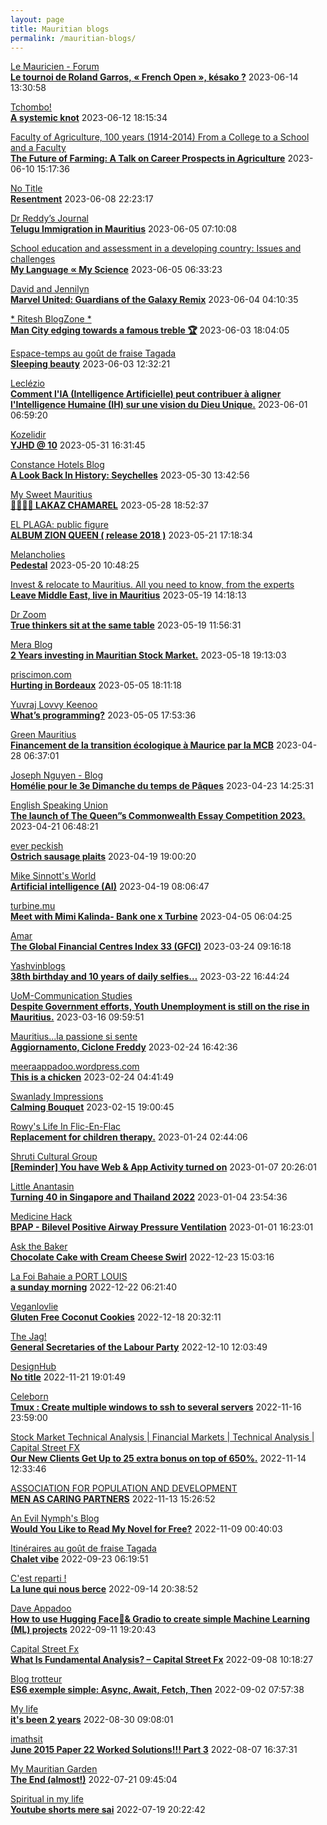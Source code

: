 ```yaml
---
layout: page
title: Mauritian blogs
permalink: /mauritian-blogs/
---
```


[Le Mauricien - Forum](https://www.lemauricien.com/category/opinions/forum/)  
**[Le tournoi de Roland Garros, « French Open », késako ?](https://www.lemauricien.com/le-mauricien/le-tournoi-de-roland-garros-french-open-kesako/570698/)**  2023-06-14 13:30:58

[Tchombo!](https://tchombo.blogspot.com/)  
**[A systemic knot](https://tchombo.blogspot.com/2023/06/a-systemic-knot.html)**  2023-06-12 18:15:34

[Faculty of Agriculture, 100 years (1914-2014)         From a College to a School and a Faculty](https://facultyagriculture.blogspot.com/)  
**[The Future of Farming: A Talk on Career Prospects in Agriculture](https://facultyagriculture.blogspot.com/2023/06/the-future-of-farming-talk-on-career.html)**  2023-06-10 15:17:36

[No Title](https://vintishgokool.blogspot.com/)  
**[Resentment](https://vintishgokool.blogspot.com/2023/06/attitude-and-behaviour.html)**  2023-06-08 22:23:17

[Dr Reddy’s Journal](https://drreddy.wordpress.com)  
**[Telugu Immigration in Mauritius](https://drreddy.wordpress.com/2023/06/05/telugu-immigration-in-mauritius/)**  2023-06-05 07:10:08

[School education and assessment in a developing country: Issues and challenges](https://vhunma.blogspot.com/)  
**[My Language ∝ My Science](https://vhunma.blogspot.com/2023/05/my-language-my-science.html)**  2023-06-05 06:33:23

[David and Jennilyn](https://davidandjennilyn.com)  
**[Marvel United: Guardians of the Galaxy Remix](https://davidandjennilyn.com/2023/06/03/marvel-united-guardians-of-the-galaxy-remix/)**  2023-06-04 04:10:35

[* Ritesh BlogZone *](https://ritesh2103.wordpress.com)  
**[Man City edging towards a famous treble 🏆](https://ritesh2103.wordpress.com/2023/06/03/man-city-edging-towards-a-famous-treble-%f0%9f%8f%86/)**  2023-06-03 18:04:05

[Espace-temps au goût de fraise Tagada](http://gadatagada.blogspot.com/)  
**[Sleeping beauty](http://gadatagada.blogspot.com/2023/06/sleeping-beauty.html)**  2023-06-03 12:32:21

[Leclézio](https://lleclezio.blogspot.com/)  
**[Comment l'IA (Intelligence Artificielle) peut contribuer à aligner l'Intelligence Humaine (IH) sur une vision du Dieu Unique.](https://lleclezio.blogspot.com/2023/05/comment-lia-intelligence-artificielle_31.html)**  2023-06-01 06:59:20

[Kozelidir](http://kozelidir.blogspot.com/)  
**[YJHD @ 10](http://kozelidir.blogspot.com/2023/05/yjhd-10.html)**  2023-05-31 16:31:45

[Constance Hotels Blog](https://blog.constancehotels.com)  
**[A Look Back In History: Seychelles](https://blog.constancehotels.com/a-look-back-in-history-seychelles/)**  2023-05-30 13:42:56

[My Sweet Mauritius](https://mysweetmauritius.blogspot.com/)  
**[🌴🇲🇺🌴 LAKAZ CHAMAREL](https://mysweetmauritius.blogspot.com/2023/05/lakaz-chamarel_28.html)**  2023-05-28 18:52:37

[EL PLAGA: public figure](https://elplagaa.blogspot.com/)  
**[ALBUM ZION QUEEN ( release 2018 )](https://elplagaa.blogspot.com/2023/05/album-zion-queen-release-2018.html)**  2023-05-21 17:18:34

[Melancholies](https://faustianmatters.blogspot.com/)  
**[Pedestal](https://faustianmatters.blogspot.com/2023/05/pedestal.html)**  2023-05-20 10:48:25

[Invest & relocate to Mauritius. All you need to know, from the experts](https://relocationmauritius.wordpress.com)  
**[Leave Middle East, live in Mauritius](https://relocationmauritius.wordpress.com/2023/05/19/life-in-middle-east-vs-mauritius/)**  2023-05-19 14:18:13

[Dr Zoom](https://zoomdr.blogspot.com/)  
**[True thinkers sit at the same table](https://zoomdr.blogspot.com/2023/05/true-thinkers-sit-at-same-table.html)**  2023-05-19 11:56:31

[Mera Blog](https://nayarweb.com/blog)  
**[2 Years investing in Mauritian Stock Market.](https://nayarweb.com/blog/2023/2-years-investing-in-mauritian-stock-market/)**  2023-05-18 19:13:03

[priscimon.com](https://priscimon.com/blog)  
**[Hurting in Bordeaux](https://priscimon.com/blog/2023/05/05/hurting-in-bordeaux/)**  2023-05-05 18:11:18

[Yuvraj Lovvy Keenoo](https://lovvy.wordpress.com)  
**[What’s programming?](https://lovvy.wordpress.com/2023/05/05/whats-programming/)**  2023-05-05 17:53:36

[Green Mauritius](https://greenmauritius.blogspot.com/)  
**[Financement de la transition écologique à Maurice par la MCB](https://greenmauritius.blogspot.com/2023/04/financement-de-la-transition-ecologique.html)**  2023-04-28 06:37:01

[Joseph Nguyen - Blog](https://josephnguyenmahebourg.blogspot.com/)  
**[Homélie pour le 3e Dimanche du temps de Pâques](https://josephnguyenmahebourg.blogspot.com/2023/04/homelie-pour-le-3e-dimanche-du-temps-de.html)**  2023-04-23 14:25:31

[English Speaking Union](https://www.esumauritius.org)  
**[The launch of The Queen”s Commonwealth Essay Competition 2023.](https://www.esumauritius.org/essay-competition/the-launch-of-the-queens-commonwealth-essay-competition-2023/)**  2023-04-21 06:48:21

[ever peckish](https://everpeckish.com)  
**[Ostrich sausage plaits](https://everpeckish.com/ostrich-sausage-plaits/?utm_source=rss&utm_medium=rss&utm_campaign=ostrich-sausage-plaits)**  2023-04-19 19:00:20

[Mike Sinnott's World](https://msinnott.net)  
**[Artificial intelligence (AI)](https://msinnott.net/2023/04/19/artificial-intelligence-ai/)**  2023-04-19 08:06:47

[turbine.mu](https://turbine.mu)  
**[Meet with Mimi Kalinda- Bank one x Turbine](https://turbine.mu/2023/04/05/meet-with-mimi-kalinda-bank-one-x-turbine/)**  2023-04-05 06:04:25

[Amar](https://amarbheenick.blogspot.com/)  
**[The Global Financial Centres Index 33 (GFCI)](https://amarbheenick.blogspot.com/2023/03/the-global-financial-centres-index-33.html)**  2023-03-24 09:16:18

[Yashvinblogs](https://yashvinblogs.com)  
**[38th birthday and 10 years of daily selfies…](https://yashvinblogs.com/2023/03/22/happy-birthday-2023/)**  2023-03-22 16:44:24

[UoM-Communication Studies](https://comstudies.wordpress.com)  
**[Despite Government efforts, Youth Unemployment is still on the rise in Mauritius.](https://comstudies.wordpress.com/2023/03/16/despite-government-efforts-youth-unemployment-is-still-on-the-rise-in-mauritius/)**  2023-03-16 09:59:51

[Mauritius...la passione si sente](https://mauritiuslapassionesisente.blogspot.com/)  
**[Aggiornamento, Ciclone Freddy](https://mauritiuslapassionesisente.blogspot.com/2023/02/freddy-passera-da-grand-baie-alle-17.html)**  2023-02-24 16:42:36

[meeraappadoo.wordpress.com](https://meeraappadoo.wordpress.com)  
**[This is a chicken](https://meeraappadoo.wordpress.com/2023/02/24/this-is-a-chicken/)**  2023-02-24 04:41:49

[Swanlady Impressions](https://swanlady-impressions.blogspot.com/)  
**[Calming Bouquet](https://swanlady-impressions.blogspot.com/2023/02/calming-bouquet.html)**  2023-02-15 19:00:45

[Rowy's Life In Flic-En-Flac](https://flicenflac.blogspot.com/)  
**[Replacement for children therapy.](https://flicenflac.blogspot.com/2023/01/replacement-for-children-therapy.html)**  2023-01-24 02:44:06

[Shruti Cultural Group](https://shruticulturalgroup.blogspot.com/)  
**[[Reminder] You have Web & App Activity turned on](https://shruticulturalgroup.blogspot.com/2023/01/reminder-you-have-web-app-activity.html)**  2023-01-07 20:26:01

[Little Anantasin](https://littleanantasin.wordpress.com)  
**[Turning 40 in Singapore and Thailand 2022](https://littleanantasin.wordpress.com/2023/01/04/turning-40-in-singapore-and-thailand-2022/)**  2023-01-04 23:54:36

[Medicine Hack](http://www.medicinehack.com/)  
**[BPAP - Bilevel Positive Airway Pressure Ventilation](http://www.medicinehack.com/2020/04/bpap-bilevel-positive-airway-pressure.html)**  2023-01-01 16:23:01

[Ask the Baker](https://nashbakery.blogspot.com/)  
**[Chocolate Cake with Cream Cheese Swirl](https://nashbakery.blogspot.com/2022/12/chocolate-cake-with-cream-cheese-swirl.html)**  2022-12-23 15:03:16

[La  Foi Bahaie a PORT LOUIS](https://bahai-portlouis-ile-maurice.blogspot.com/)  
**[a sunday morning](https://bahai-portlouis-ile-maurice.blogspot.com/2008/09/sunday-morning.html)**  2022-12-22 06:21:40

[Veganlovlie](https://veganlovlie.com)  
**[Gluten Free Coconut Cookies](https://veganlovlie.com/gluten-free-coconut-cookies/)**  2022-12-18 20:32:11

[The Jag!](https://morisk.blogspot.com/)  
**[General Secretaries of the Labour Party](https://morisk.blogspot.com/2022/12/general-secretaries-of-labour-party.html)**  2022-12-10 12:03:49

[DesignHub](https://theolivertwistblog.blogspot.com/)  
**[No title](https://theolivertwistblog.blogspot.com/2022/11/blog-post_21.html)**  2022-11-21 19:01:49

[Celeborn](http://blog.atwin.org/)  
**[Tmux : Create multiple windows to ssh to several servers](http://blog.atwin.org/2022/11/tmux-create-multiple-windows-to-ssh-to.html)**  2022-11-16 23:59:00

[Stock Market Technical Analysis &#124; Financial Markets &#124; Technical Analysis &#124; Capital Street FX](https://dailytechnicalanalysisforexnews.blogspot.com/)  
**[Our New Clients Get Up to 25 extra bonus on top of 650%.](https://dailytechnicalanalysisforexnews.blogspot.com/2022/11/our-new-clients-get-up-to-25-extra.html)**  2022-11-14 12:33:46

[ASSOCIATION FOR POPULATION AND DEVELOPMENT](https://apdmauritius.blogspot.com/)  
**[MEN AS CARING PARTNERS](https://apdmauritius.blogspot.com/2022/11/men-as-caring-partners.html)**  2022-11-13 15:26:52

[An Evil Nymph's Blog](https://evilnymphstuff.wordpress.com)  
**[Would You Like to Read My Novel for Free?](https://evilnymphstuff.wordpress.com/2022/11/09/would-you-like-to-read-my-novel-for-free/)**  2022-11-09 00:40:03

[Itinéraires au goût de fraise Tagada](http://gadatagada-portfolio.blogspot.com/)  
**[Chalet vibe](http://gadatagada-portfolio.blogspot.com/2022/09/chalet-vibe.html)**  2022-09-23 06:19:51

[C'est reparti !](https://c-est-reparti.blogspot.com/)  
**[La lune qui nous berce](https://c-est-reparti.blogspot.com/2022/09/la-lune-qui-nous-berce.html)**  2022-09-14 20:38:52

[Dave Appadoo](https://daveappadoo.com/)  
**[How to use Hugging Face🤗& Gradio to create simple Machine Learning (ML) projects](https://daveappadoo.com/how-to-use-hugging-face-gradio-to-create-simple-machine-learning-ml-projects/)**  2022-09-11 19:20:43

[Capital Street Fx](https://capital-streetfx.blogspot.com/)  
**[What Is Fundamental Analysis? – Capital Street Fx](https://capital-streetfx.blogspot.com/2022/09/what-is-fundamental-analysis-capital.html)**  2022-09-08 10:18:27

[Blog trotteur](https://patoutafeca.blogspot.com/)  
**[ES6 exemple simple: Async, Await, Fetch, Then](https://patoutafeca.blogspot.com/2022/09/es6-exemple-simple-async-await-fetch.html)**  2022-09-02 07:57:38

[My life](https://myanonymouslife24.blogspot.com/)  
**[it's been 2 years](https://myanonymouslife24.blogspot.com/2022/08/its-been-2-years.html)**  2022-08-30 09:08:01

[imathsit](https://imathsit.blogspot.com/)  
**[June 2015 Paper 22 Worked Solutions!!! Part 3](https://imathsit.blogspot.com/2022/08/june-2015-paper-22-solutions-part-3.html)**  2022-08-07 16:37:31

[My Mauritian Garden](https://mymauritiangarden.wordpress.com)  
**[The End (almost!)](https://mymauritiangarden.wordpress.com/2022/07/21/the-end-almost/)**  2022-07-21 09:45:04

[Spiritual in my life](https://spiritualinlife23.blogspot.com/)  
**[Youtube shorts mere sai](https://spiritualinlife23.blogspot.com/2022/07/youtube-shorts-mere-sai_19.html)**  2022-07-19 20:22:42

<div style="height:0;width:0;overflow:hidden;"></div>